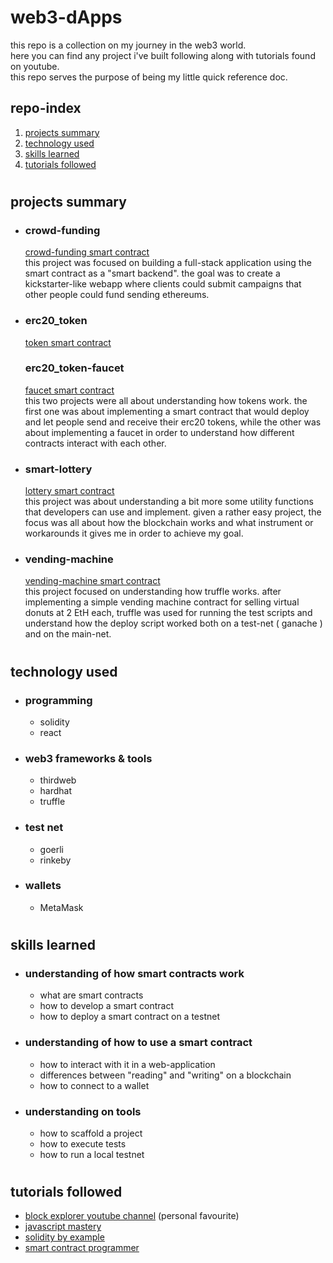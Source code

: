 # web3-dApps

this repo is a collection on my journey in the web3 world.  
here you can find any project i've built following along with tutorials found on youtube.  
this repo serves the purpose of being my little quick reference doc.

## repo-index
1. [projects summary](#projects-summary)
2. [technology used](#technology-used)
3. [skills learned](#skills-learned)
4. [tutorials followed](#tutorials-followed)

#
## projects summary

* ### crowd-funding  
    [crowd-funding smart contract](https://github.com/DeltaNicola/web3-dApps/blob/main/crowd-funding/web3/contracts/CrowdFunding.sol)  
    this project was focused on building a full-stack application using the smart contract as a "smart backend". the goal was to create a kickstarter-like webapp where clients could submit campaigns that other people could fund sending ethereums.  


* ### erc20_token  
    [token smart contract](https://github.com/DeltaNicola/web3-dApps/blob/main/erc20_token/contracts/DeltaToken.sol)  
    ### erc20_token-faucet  
    [faucet smart contract](https://github.com/DeltaNicola/web3-dApps/blob/main/erc20_token-faucet/contracts/Faucet.sol)  
    this two projects were all about understanding how tokens work. the first one was about implementing a smart contract that would deploy and let people send and receive their erc20 tokens, while the other was about implementing a faucet in order to understand how different contracts interact with each other.  


* ### smart-lottery  
    [lottery smart contract](https://github.com/DeltaNicola/web3-dApps/blob/main/smart-lottery/contracts/Lottery.sol)  
    this project was about understanding a bit more some utility functions that developers can use and implement. given a rather easy project, the focus was all about how the blockchain works and what instrument or workarounds it gives me in order to achieve my goal.


* ### vending-machine  
    [vending-machine smart contract](https://github.com/DeltaNicola/web3-dApps/blob/main/vending-machine/contracts/VendingMachine.sol)  
    this project focused on understanding how truffle works. after implementing a simple vending machine contract for selling virtual donuts at 2 EtH each, truffle was used for running the test scripts and understand how the deploy script worked both on a test-net ( ganache ) and on the main-net.

#
## technology used
* ### programming
    * solidity  
    * react


* ### web3 frameworks & tools
    * thirdweb
    * hardhat
    * truffle


* ### test net
    * goerli
    * rinkeby

* ### wallets
    * MetaMask

#
## skills learned  

* ### understanding of how smart contracts work  
    * what are smart contracts
    * how to develop a smart contract
    * how to deploy a smart contract on a testnet


* ### understanding of how to use a smart contract  
    * how to interact with it in a web-application
    * differences between "reading" and "writing" on a blockchain
    * how to connect to a wallet


* ### understanding on tools
    * how to scaffold a project
    * how to execute tests
    * how to run a local testnet

#
## tutorials followed

* [block explorer youtube channel](https://www.youtube.com/@BlockExplorerMedia) (personal favourite)
* [javascript mastery](https://www.youtube.com/@javascriptmastery/featured)
* [solidity by example](https://solidity-by-example.org/)
* [smart contract programmer](https://www.youtube.com/channel/UCJWh7F3AFyQ_x01VKzr9eyA)
